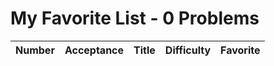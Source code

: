 # My Favorite List - 0 Problems

| Number | Acceptance | Title | Difficulty | Favorite |
|:----:|:----:|:----:|:----:|:----:|

